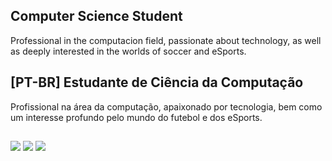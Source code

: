 ## Computer Science Student

Professional in the computacion field, passionate about technology, as well as deeply interested in the worlds of soccer and eSports.

## [PT-BR] Estudante de Ciência da Computação

Profissional na área da computação, apaixonado por tecnologia, bem como um interesse profundo pelo mundo do futebol e dos eSports.

##
<div>
  <a href="https://www.linkedin.com/in/braga0425/" target="_blank"><img src="https://img.shields.io/badge/LinkedIn-0077B5?style=for-the-badge&logo=INSPIRE&logoColor=white" target="_blank"></a>
  <a href="https://www.instagram.com/braga0425/" target="_blank"><img src="https://img.shields.io/badge/Instagram-E4405F?style=for-the-badge&logo=instagram&logoColor=white" target="_blank"></a>
  <a href="https://discord.com/invite/fvwqAQb" target="_blank"><img src="https://img.shields.io/badge/Discord-7289DA?style=for-the-badge&logo=discord&logoColor=white" target="_blank"></a>
</div>
